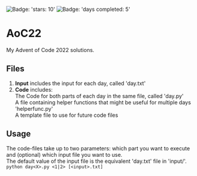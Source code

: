 ![Badge: 'stars: 10'](https://img.shields.io/badge/stars%20%E2%AD%90-10-yellow)
![Badge: 'days completed: 5'](https://img.shields.io/badge/days%20completed-5-blue)
# AoC22
My Advent of Code 2022 solutions.

## Files
1.  **Input** includes the input for each day, called 'day<X>.txt'
2.  **Code** includes:\
  The Code for both parts of each day in the same file, called 'day<X>.py' \
  A file containing helper functions that might be useful for multiple days 'helperfunc.py' \
  A template file to use for future code files
  
## Usage
  The code-files take up to two parameters: which part you want to execute and (optional) which input file you want to use.\
  The default value of the input file is the equivalent 'day<X>.txt' file in 'input/'.\
  ```python day<X>.py <1|2> [<input>.txt] ```
